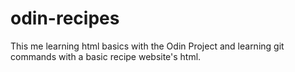 # odin-recipes

This me learning html basics with the Odin Project and 
learning git commands with a basic recipe website's html.